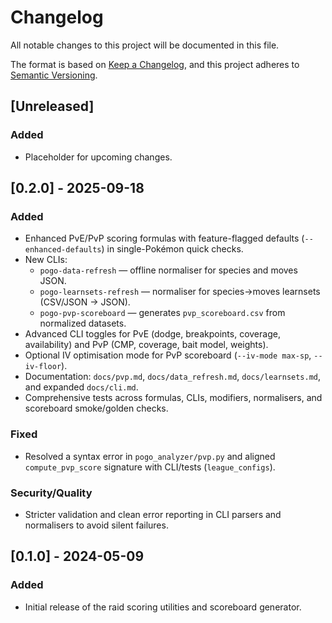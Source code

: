 # Changelog

All notable changes to this project will be documented in this file.

The format is based on [Keep a Changelog](https://keepachangelog.com/en/1.1.0/),
and this project adheres to [Semantic Versioning](https://semver.org/spec/v2.0.0.html).

## [Unreleased]

### Added
- Placeholder for upcoming changes.

## [0.2.0] - 2025-09-18

### Added
- Enhanced PvE/PvP scoring formulas with feature-flagged defaults (`--enhanced-defaults`) in single-Pokémon quick checks.
- New CLIs:
  - `pogo-data-refresh` — offline normaliser for species and moves JSON.
  - `pogo-learnsets-refresh` — normaliser for species→moves learnsets (CSV/JSON → JSON).
  - `pogo-pvp-scoreboard` — generates `pvp_scoreboard.csv` from normalized datasets.
- Advanced CLI toggles for PvE (dodge, breakpoints, coverage, availability) and PvP (CMP, coverage, bait model, weights).
- Optional IV optimisation mode for PvP scoreboard (`--iv-mode max-sp`, `--iv-floor`).
- Documentation: `docs/pvp.md`, `docs/data_refresh.md`, `docs/learnsets.md`, and expanded `docs/cli.md`.
- Comprehensive tests across formulas, CLIs, modifiers, normalisers, and scoreboard smoke/golden checks.

### Fixed
- Resolved a syntax error in `pogo_analyzer/pvp.py` and aligned `compute_pvp_score` signature with CLI/tests (`league_configs`).

### Security/Quality
- Stricter validation and clean error reporting in CLI parsers and normalisers to avoid silent failures.

## [0.1.0] - 2024-05-09

### Added
- Initial release of the raid scoring utilities and scoreboard generator.
